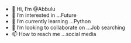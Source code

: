 - 👋 Hi, I’m @Abbulu
- 👀 I’m interested in ...Future
- 🌱 I’m currently learning ...Python
- 💞️ I’m looking to collaborate on ...Job searching
- 📫 How to reach me ...social media

<!---
Abbulu/Abbulu is a ✨ special ✨ repository because its `README.md` (this file) appears on your GitHub profile.
You can click the Preview link to take a look at your changes.
--->
